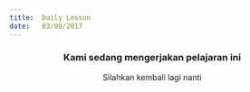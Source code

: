 ```yaml
---
title:  Daily Lesson
date:   03/09/2017
---
```


### <center>Kami sedang mengerjakan pelajaran ini</center>
<center>Silahkan kembali lagi nanti</center>
